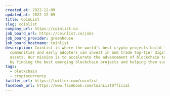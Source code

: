 ```yaml
---
created_at: 2022-12-09
updated_at: 2022-12-09
title: CoinList
slug: coinlist
company_url: https://coinlist.co
job_board_url: https://coinlist.co/jobs
job_board_provider: greenhouse
job_board_hostname: coinlist
description: CoinList is where the world’s best crypto projects build their
  communities and early adopters can invest in and trade top-tier digital
  assets. Our mission is to accelerate the advancement of blockchain technology,
  by finding the best emerging blockchain projects and helping them succeed.
tags:
  - blockchain
  - cryptocurrency
twitter_url: https://twitter.com/coinlist
facebook_url: https://www.facebook.com/CoinListOfficial
---
```


